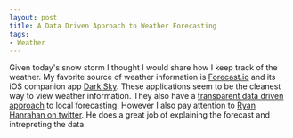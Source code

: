 ```yaml
---
layout: post
title: A Data Driven Approach to Weather Forecasting
tags: 
- Weather
---
```

Given today's snow storm I thought I would share how I keep track of the weather. My favorite source of weather information is [Forecast.io](http://forecast.io) and its iOS companion app [Dark Sky](https://itunes.apple.com/us/app/dark-sky-weather-radar-hyperlocal/id517329357?mt=8&uo=4&at=11l74i). These applications seem to be the cleanest way to view weather information. They also have a [transparent data driven approach](http://forecast.io/raw/) to local forecasting. However I also pay attention to [Ryan Hanrahan on twitter](http://twitter.com/RyanHanrahan). He does a great job of explaining the forecast and intrepreting the data.
